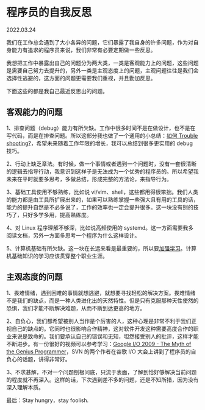 # 程序员的自我反思

2022.03.24

我们在工作总会遇到了大小各异的问题，它们暴露了我自身的许多问题，作为对自身能力有追求的程序员来说，我们非常有必要定期做一些反思。

我想把工作中暴露出自己的问题分为两大类，一类是客观能力上的问题，这些问题是需要自己努力去提升的，另外一类是主观态度上的问题，主观问题往往是我们会选择性逃避的，这方面的问题更需要我们重视，并且勤加反思。

下面这些的都是我自己最近反思出的问题。

## 客观能力的问题

1、排查问题（debug）能力有所欠缺。工作中很多时间不是在做设计，也不是在写代码，而是在排查问题。所以这部分我也做了一个通用的小总结：[如何 Trouble shooting?](如何TroubleShooting？.md)，希望未来随着工作年限的增长，我可以总结到很多更实用的 debug 技巧。

2、行动上缺乏章法。有时候，做一个事情或者遇到一个问题时，没有一套很清晰的逻辑去指导行动，我意识到这样子是无法成为一个优秀的程序员的。所以希望我未来在平时就要多思考，多做总结，形成完整的方法论，来指导行为。

3、基础工具使用不够熟练，比如说 vi/vim、shell，这些都用得很笨拙。我们人类的能力都是由工具所扩展出来的，如果可以熟练掌握一些强大且有用的工具的话，能力的提升自然是不必多说了，工作的效率也一定会提升很多。这一块没有别的技巧了，只好多学多用，提高熟练度。

4、对 Linux 程序理解不够深，比如说高频使用的 systemd。这一方面需要我多阅读文档，另外一方面多思考一个程序为什么这样设计。

5、计算机基础有所欠缺。这一块在长远来看是最重要的，所以要[加强学习](https://github.com/jacksonwuu/self-taught-cs)。计算机基础知识的学习应该贯穿整个职业生涯。

## 主观态度的问题

1、畏难情绪，遇到困难的事情就想逃避，就想要寻找轻松的解决方案。畏难情绪不是我们的缺点，而是一种人类进化出的天然特性。但是只有克服那种天性使然的恐惧，我们才能不断解决难题，从而不断到达更高的地方。

2、自负心，我们都希望被别人当作是个厉害的人，这种心理是非常不利于我们正视自己的缺点的。它同时也很影响合作精神，这对软件开发这种需要高度合作的职业来说是致命的。我们要承认自己的错误和无知，坦然接受别人的批评，这样才能不断进步。有一份很好的视频可以参考学习：[Google I/O 2009 - The Myth of the Genius Programmer](https://www.youtube.com/watch?v=0SARbwvhupQ&t=2649s)，SVN 的两个作者在谷歌 I/O 大会上讲到了程序员的自负心的话题，讲得非常好。

3、不求甚解，不对一个问题刨根问底，只流于表面，了解到恰好够解决当前问题的程度就不再深入。这样的话，下次遇到差不多的问题，还是不知所措，因为没有深入理解本质。

最后：Stay hungry，stay foolish.
